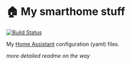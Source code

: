 
# :house: My smarthome stuff
[![Build Status](https://travis-ci.org/RolfKoenders/smarthome.svg?branch=master)](https://travis-ci.org/RolfKoenders/smarthome)

My [Home Assistant](https://home-assistant.io/) configuration (yaml) files.

_more detailed readme on the way_
